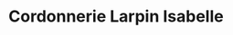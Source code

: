 ---
title: "Cordonnerie Larpin Isabelle"
url: /la-souterraine/cordonnerie-larpin-isabelle/
shop: Schuhe
---